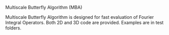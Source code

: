 Multiscale Butterfly Algorithm (MBA)

Multiscale Butterfly Algorithm is designed for fast evaluation of Fourier Integral Operators.
Both 2D and 3D code are provided.
Examples are in test folders.
